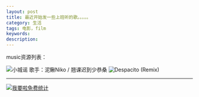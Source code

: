 ```yaml
---
layout: post
title: 最近开始发一些上班听的歌。。。。。
category: 生活
tags: 电影，film
keywords: 
description:
---
```


music资源列表：

![小城谣 歌手：泥鳅Niko / 翘课迟到少恭桑](http://music.163.com/#/song?id=411356221)
![Despacito (Remix)](http://music.163.com/#/song?id=472361096)




---

<script language="javascript" type="text/javascript" src="//js.users.51.la/19176892.js"></script>
<noscript><a href="//www.51.la/?19176892" target="_blank"><img alt="&#x6211;&#x8981;&#x5566;&#x514D;&#x8D39;&#x7EDF;&#x8BA1;" src="//img.users.51.la/19176892.asp" style="border:none" /></a></noscript>
